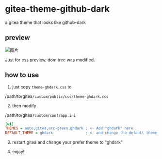 # gitea-theme-github-dark

a gitea theme that looks like github-dark

## preview

![图片](https://user-images.githubusercontent.com/55868015/206542054-321b6c3f-3068-4d87-9655-6ee0763db9f4.png)

Just for css preview, dom tree was modified.

## how to use

1. just copy `theme-ghdark.css` to

/path/to/gitea`/custom/public/css/theme-ghdark.css`

2. then modify 

/path/to/gitea`/custom/conf/app.ini`

```ini
[ui]
THEMES = auto,gitea,arc-green,ghdark ; <- Add "ghdark" here
DEFAULT_THEME = ghdark               ; <- and change the default theme
```

3. restart gitea and change your prefer theme to "ghdark"

4. enjoy!
